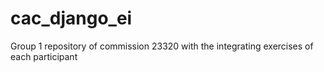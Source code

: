 # cac_django_ei
Group 1 repository of commission 23320 with the integrating exercises of each participant
